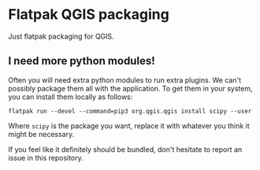 # Flatpak QGIS packaging

Just flatpak packaging for QGIS.

## I need more python modules!
Often you will need extra python modules to run extra plugins. We can't possibly package them all with
the application. To get them in your system, you can install them locally as follows:

```
flatpak run --devel --command=pip3 org.qgis.qgis install scipy --user
```

Where `scipy` is the package you want, replace it with whatever you think it might be necessary.

If you feel like it definitely should be bundled, don't hesitate to report an issue in this repository.
